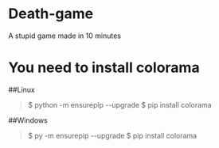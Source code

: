 # Death-game
A stupid game made in 10 minutes

# You need to install colorama

##Linux

> $ python -m ensurepip --upgrade
> $ pip install colorama

##Windows
> $ py -m ensurepip --upgrade
> $ pip install colorama
